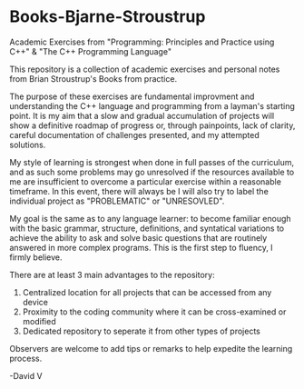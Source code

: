 # Books-Bjarne-Stroustrup
Academic Exercises from "Programming: Principles and Practice using C++" &amp; "The C++ Programming Language"

This repository is a collection of academic exercises and personal notes from Brian Stroustrup's Books from practice. 

The purpose of these exercises are fundamental improvment and understanding the C++ language and programming from a layman's
starting point. It is my aim that a slow and gradual accumulation of projects will show a definitive roadmap of progress or, through painpoints, lack of clarity, careful documentation of challenges presented,  and my attempted solutions.

My style of learning is strongest when done in full passes of the curriculum, and as such some problems may go 
unresolved if the resources available to me are insufficient to overcome a particular exercise within a reasonable timeframe.
In this event, there will always be  I will also try to label the individual project as "PROBLEMATIC" or "UNRESOVLED".

My goal is the same as to any language learner: to become familiar enough with the basic grammar, structure, definitions, and
syntatical variations to achieve the ability to ask and solve basic questions that are routinely answered in more complex programs. This is the first step to fluency, I firmly believe.


 There are at least 3 main advantages to the repository:

 1. Centralized location for all projects that can be accessed from any device
 2. Proximity to the coding community where it can be cross-examined or modified
 3. Dedicated repository to seperate it from other types of projects

Observers are welcome to add tips or remarks to help expedite the learning process.

-David V
